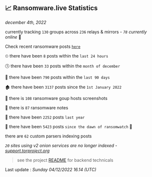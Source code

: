 
## 📈 Ransomware.live Statistics
_december 4th, 2022_

currently tracking `130` groups across `236` relays & mirrors - _`78` currently online_ 📡

Check recent ransomware posts [`here`](recentposts.md)


⏲ there have been `8` posts within the `last 24 hours`

🕓 there have been `33` posts within the `month of december`

📅 there have been `790` posts within the `last 90 days`

🏚 there have been `3137` posts since the `1st January 2022`

📸 there is `108` ransomware goup hosts screenshots

📝 there is `87` ransomware notes

🚀 there have been `2252` posts `last year`

🦕 there have been `5423` posts `since the dawn of ransomwatch` 🐣

there are `62` custom parsers indexing posts

_`20` sites using v2 onion services are no longer indexed - [support.torproject.org](https://support.torproject.org/onionservices/v2-deprecation/)_

> see the project [README](https://github.com/jmousqueton/ransomwatch#readme) for backend technicals



Last update : _Sunday 04/12/2022 16.14 (UTC)_

